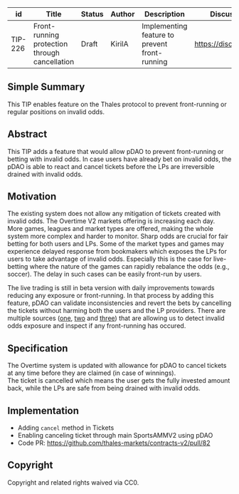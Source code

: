 
| id      | Title | Status | Author | Description | Discussions to | Created |
| ----------- | ----------- | ----------- | ----------- | ----------- | ----------- | ----------- |
| TIP-226 | Front-running protection through cancellation | Draft | KirilA |  Implementing feature to prevent front-running | https://discord.gg/thales | 2024-09-20

## Simple Summary

This TIP enables feature on the Thales protocol to prevent front-running or regular positions on invalid odds. 

## Abstract

This TIP adds a feature that would allow pDAO to prevent front-running or betting with invalid odds. In case users have already bet on invalid odds, the pDAO is able to react and cancel tickets before the LPs are irreversible drained with invalid odds.

## Motivation  

The existing system does not allow any mitigation of tickets created with invalid odds. The Overtime V2 markets offering is increasing each day. More games, leagues and market types are offered, making the whole system more complex and harder to monitor. Sharp odds are crucial for fair betting for both users and LPs. Some of the market types and games may experience delayed response from bookmakers which exposes the LPs for users to take advantage of invalid odds. Especially this is the case for live-betting where the nature of the games can rapidly rebalance the odds (e.g., soccer). The delay in such cases can be easily front-run by users. 

The live trading is still in beta version with daily improvements towards reducing any exposure or front-running. 
In that process by adding this feature, pDAO can validate inconsistencies and revert the bets by cancelling the tickets without harming both the users and the LP providers. There are multiple sources ([one](https://betsapi.com/), [two](https://www.flashscore.com/) and [three](https://www.sofascore.com/)) that are allowing us to detect invalid odds exposure and inspect if any front-running has occured.

## Specification 

The Overtime system is updated with allowance for pDAO to cancel tickets at any time before they are claimed (in case of winnings).  
The ticket is cancelled which means the user gets the fully invested amount back, while the LPs are safe from being drained with invalid odds.

## Implementation

- Adding `cancel` method in Tickets
- Enabling canceling ticket through main SportsAMMV2 using pDAO
- Code PR: https://github.com/thales-markets/contracts-v2/pull/82

## Copyright
 
Copyright and related rights waived via CC0.
